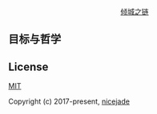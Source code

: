 <p align="center"><a href="https://nicelinks.site">倾城之链</a></p>

## 目标与哲学

## License

[MIT](http://opensource.org/licenses/MIT)

Copyright (c) 2017-present, [nicejade](https://github.com/nicejade)
